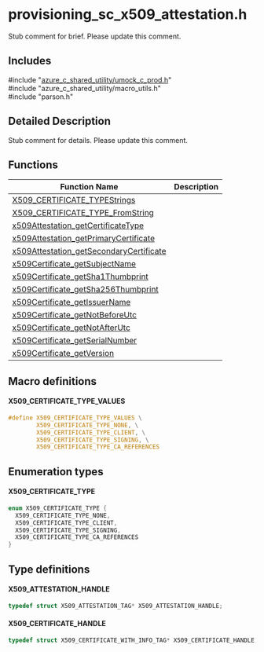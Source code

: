 # provisioning_sc_x509_attestation.h 

Stub comment for brief. Please update this comment.

## Includes

\#include "[azure_c_shared_utility/umock_c_prod.h](umock-c-prod-h.md)"  
\#include "azure_c_shared_utility/macro_utils.h"  
\#include "parson.h"  

## Detailed Description

Stub comment for details. Please update this comment.

## Functions

Function Name                  | Description                                
--------------------------------|---------------------------------------------
[X509_CERTIFICATE_TYPEStrings](./provisioning-sc-x509-attestation-h/x509-certificate-typestrings.md)            | 
[X509_CERTIFICATE_TYPE_FromString](./provisioning-sc-x509-attestation-h/x509-certificate-type-fromstring.md)            | 
[x509Attestation_getCertificateType](./provisioning-sc-x509-attestation-h/x509attestation-getcertificatetype.md)            | 
[x509Attestation_getPrimaryCertificate](./provisioning-sc-x509-attestation-h/x509attestation-getprimarycertificate.md)            | 
[x509Attestation_getSecondaryCertificate](./provisioning-sc-x509-attestation-h/x509attestation-getsecondarycertificate.md)            | 
[x509Certificate_getSubjectName](./provisioning-sc-x509-attestation-h/x509certificate-getsubjectname.md)            | 
[x509Certificate_getSha1Thumbprint](./provisioning-sc-x509-attestation-h/x509certificate-getsha1thumbprint.md)            | 
[x509Certificate_getSha256Thumbprint](./provisioning-sc-x509-attestation-h/x509certificate-getsha256thumbprint.md)            | 
[x509Certificate_getIssuerName](./provisioning-sc-x509-attestation-h/x509certificate-getissuername.md)            | 
[x509Certificate_getNotBeforeUtc](./provisioning-sc-x509-attestation-h/x509certificate-getnotbeforeutc.md)            | 
[x509Certificate_getNotAfterUtc](./provisioning-sc-x509-attestation-h/x509certificate-getnotafterutc.md)            | 
[x509Certificate_getSerialNumber](./provisioning-sc-x509-attestation-h/x509certificate-getserialnumber.md)            | 
[x509Certificate_getVersion](./provisioning-sc-x509-attestation-h/x509certificate-getversion.md)            | 

## Macro definitions

#### X509_CERTIFICATE_TYPE_VALUES

```C
#define X509_CERTIFICATE_TYPE_VALUES \
        X509_CERTIFICATE_TYPE_NONE, \
        X509_CERTIFICATE_TYPE_CLIENT, \
        X509_CERTIFICATE_TYPE_SIGNING, \
        X509_CERTIFICATE_TYPE_CA_REFERENCES 
```

## Enumeration types

#### X509_CERTIFICATE_TYPE

```C
enum X509_CERTIFICATE_TYPE {
  X509_CERTIFICATE_TYPE_NONE,
  X509_CERTIFICATE_TYPE_CLIENT,
  X509_CERTIFICATE_TYPE_SIGNING,
  X509_CERTIFICATE_TYPE_CA_REFERENCES
}
```

## Type definitions

#### X509_ATTESTATION_HANDLE

```C
typedef struct X509_ATTESTATION_TAG* X509_ATTESTATION_HANDLE;
```

#### X509_CERTIFICATE_HANDLE

```C
typedef struct X509_CERTIFICATE_WITH_INFO_TAG* X509_CERTIFICATE_HANDLE;
```

